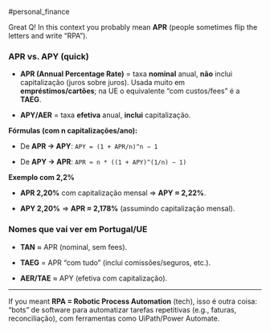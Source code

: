 #personal_finance

Great Q! In this context you probably mean **APR** (people sometimes flip the letters and write “RPA”).

### APR vs. APY (quick)

- **APR (Annual Percentage Rate)** = taxa **nominal** anual, **não** inclui capitalização (juros sobre juros). Usada muito em **empréstimos/cartões**; na UE o equivalente “com custos/fees” é a **TAEG**.
    
- **APY/AER** = taxa **efetiva** anual, **inclui** capitalização.
    

**Fórmulas (com n capitalizações/ano):**

- De **APR → APY**: `APY = (1 + APR/n)^n − 1`
    
- De **APY → APR**: `APR ≈ n * ((1 + APY)^(1/n) − 1)`
    

**Exemplo com 2,2%**

- **APR 2,20%** com capitalização mensal ⇒ **APY ≈ 2,22%**.
    
- **APY 2,20%** ⇒ **APR ≈ 2,178%** (assumindo capitalização mensal).
    

### Nomes que vai ver em Portugal/UE

- **TAN** ≈ APR (nominal, sem fees).
    
- **TAEG** = APR “com tudo” (inclui comissões/seguros, etc.).
    
- **AER/TAE** ≈ APY (efetiva com capitalização).
    

---

If you meant **RPA = Robotic Process Automation** (tech), isso é outra coisa: “bots” de software para automatizar tarefas repetitivas (e.g., faturas, reconciliação), com ferramentas como UiPath/Power Automate.